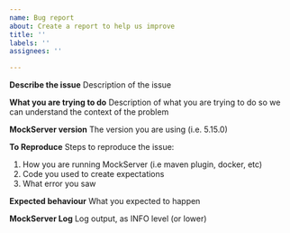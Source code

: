 ```yaml
---
name: Bug report
about: Create a report to help us improve
title: ''
labels: ''
assignees: ''

---
```


**Describe the issue**
Description of the issue

**What you are trying to do**
Description of what you are trying to do so we can understand the context of the problem

**MockServer version**
The version you are using (i.e. 5.15.0)

**To Reproduce**
Steps to reproduce the issue:

1. How you are running MockServer (i.e maven plugin, docker, etc)
2. Code you used to create expectations
3. What error you saw

**Expected behaviour**
What you expected to happen

**MockServer Log**
Log output, as INFO level (or lower)

